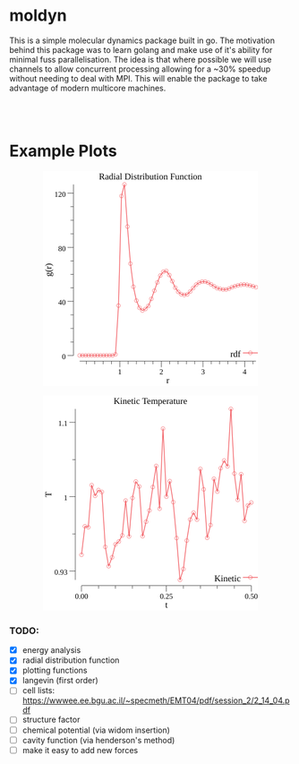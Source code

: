 # moldyn

This is a simple molecular dynamics package built in go. The motivation behind this package was to learn golang and make use of it's ability for minimal fuss parallelisation. The idea is that where possible we will use channels to allow concurrent processing allowing for a ~30% speedup without needing to deal with MPI. This will enable the package to take advantage of modern multicore machines.

<br/><br/>
# Example Plots

<p align="center">
  <img src="points.png">
</p>

<p align="center">
  <img src="temps.png">
</p>


### TODO:
* [x] energy analysis 
* [x] radial distribution function
* [x] plotting functions
* [x] langevin (first order)
* [ ] cell lists: https://wwwee.ee.bgu.ac.il/~specmeth/EMT04/pdf/session_2/2_14_04.pdf 
* [ ] structure factor
* [ ] chemical potential (via widom insertion) 
* [ ] cavity function (via henderson's method)
* [ ] make it easy to add new forces
